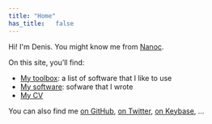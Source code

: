 ```yaml
---
title: "Home"
has_title:   false
---
```


Hi! I'm Denis. You might know me from [Nanoc](http://nanoc.ws/).

On this site, you’ll find:

* [My toolbox](/toolbox/): a list of software that I like to use
* [My software](/software/): sofware that I wrote
* [My CV](/cv/)

You can also find me [on GitHub](https://github.com/ddfreyne), [on Twitter](https://twitter.com/ddfreyne), [on Keybase](https://keybase.io/ddfreyne), …
